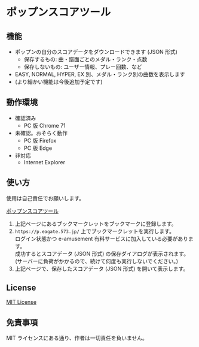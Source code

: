 # ポップンスコアツール

## 機能

- ポップンの自分のスコアデータをダウンロードできます (JSON 形式)
	- 保存するもの: 曲・譜面ごとのメダル・ランク・点数
	- 保存しないもの: ユーザー情報、プレー回数、など
- EASY, NORMAL, HYPER, EX 別、メダル・ランク別の曲数を表示します
- (より細かい機能は今後追加予定です)

## 動作環境

- 確認済み
	- PC 版 Chrome 71
- 未確認。おそらく動作
	- PC 版 Firefox
	- PC 版 Edge
- 非対応
	- Internet Explorer

## 使い方

使用は自己責任でお願いします。

[ポップンスコアツール](https://kerupani129s.github.io/popn-score-tool/)

1. 上記ページにあるブックマークレットをブックマークに登録します。  
2. `https://p.eagate.573.jp/` 上でブックマークレットを実行します。  
ログイン状態かつ e-amusement 有料サービスに加入している必要があります。  
成功するとスコアデータ (JSON 形式) の保存ダイアログが表示されます。  
(サーバーに負荷がかかるので、続けて何度も実行しないでください。)  
3. 上記ページで、保存したスコアデータ (JSON 形式) を開いて表示します。

## License

[MIT License](/LICENSE)

## 免責事項

MIT ライセンスにある通り、作者は一切責任を負いません。
